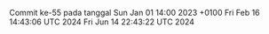 Commit ke-55 pada tanggal Sun Jan 01 14:00 2023 +0100
Fri Feb 16 14:43:06 UTC 2024
Fri Jun 14 22:43:22 UTC 2024
